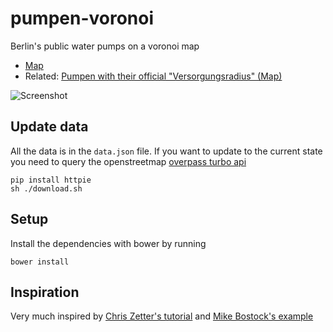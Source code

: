 # pumpen-voronoi
Berlin's public water pumps on a voronoi map

- [Map](http://k-nut.github.io/pumpen-voronoi/)
- Related: [Pumpen with their official "Versorgungsradius" (Map)](http://pumpen-radius.k-nut.eu/)

![Screenshot](https://raw.githubusercontent.com/k-nut/pumpen-voronoi/master/screenshot.png)


## Update data

All the data is in the `data.json` file.
If you want to update to the current state you need to query the openstreetmap [overpass turbo api ](http://overpass-turbo.eu/s/cjg)

```
pip install httpie
sh ./download.sh
```

## Setup

Install the dependencies with bower by running 

```
bower install
```

## Inspiration

Very much inspired by [Chris Zetter's tutorial](http://chriszetter.com/blog/2014/06/15/building-a-voronoi-map-with-d3-and-leaflet/)
and [Mike Bostock's example](http://bl.ocks.org/mbostock/406036.)
